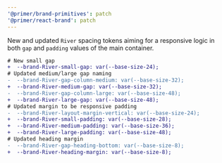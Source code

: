 ```yaml
---
'@primer/brand-primitives': patch
'@primer/react-brand': patch
---
```


New and updated `River` spacing tokens aiming for a responsive logic in both `gap` and `padding` values of the main container.

```diff
# New small gap
+  --brand-River-small-gap: var(--base-size-24);
# Updated medium/large gap naming
-  --brand-River-gap-column-medium: var(--base-size-32);
+  --brand-River-medium-gap: var(--base-size-32);
-  --brand-River-gap-column-large: var(--base-size-48);
+  --brand-River-large-gap: var(--base-size-48);
# Updated margin to be responsive padding
-  --brand-River-layout-margin-vertical: var(--base-size-24);
+  --brand-River-small-padding: var(--base-size-28);
+  --brand-River-medium-padding: var(--base-size-36);
+  --brand-River-large-padding: var(--base-size-48);
# Updated heading margin
-  --brand-River-gap-heading-bottom: var(--base-size-8);
+  --brand-River-heading-margin: var(--base-size-8);
```
